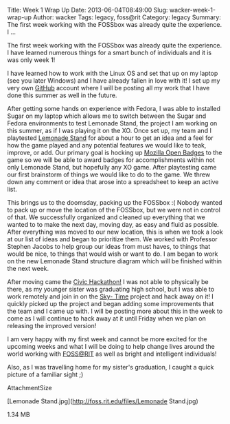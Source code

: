 Title: Week 1 Wrap Up
Date: 2013-06-04T08:49:00
Slug: wacker-week-1-wrap-up
Author: wacker
Tags: legacy, foss@rit
Category: legacy
Summary: The first week working with the FOSSbox was already quite the experience. I ... 

The first week working with the FOSSbox was already quite the experience. I
have learned numerous things for a smart bunch of individuals and it is was
only week 1!

I have learned how to work with the Linux OS and set that up on my laptop (see
you later Windows) and I have already fallen in love with it! I set up my very
own [GitHub](https://github.com/wackerFOSS) account where I will be posting
all my work that I have done this summer as well in the future.

After getting some hands on experience with Fedora, I was able to installed
Sugar on my laptop which allows me to switch between the Sugar and Fedora
environments to test Lemonade Stand, the project I am working on this summer,
as if I was playing it on the XO. Once set up, my team and I playtested
[Lemonade Stand](http://wiki.sugarlabs.org/go/Lemonade_Stand) for about a hour
to get an idea and a feel for how the game played and any potential features
we would like to teak, improve, or add. Our primary goal is hocking up
[Mozilla Open Badges](http://www.openbadges.org/) to the game so we will be
able to award badges for accomplishments within not only Lemonade Stand, but
hopefully any XO game. After playtesting came our first brainstorm of things
we would like to do to the game. We threw down any comment or idea that arose
into a spreadsheet to keep an active list.

This brings us to the doomsday, packing up the FOSSbox :( Nobody wanted to
pack up or move the location of the FOSSbox, but we were not in control of
that. We successfully organized and cleaned up everything that we wanted to to
make the next day, moving day, as easy and fluid as possible. After everything
was moved to our new location, this is when we took a look at our list of
ideas and began to prioritize them. We worked with Professor Stephen Jacobs to
help group our ideas from must haves, to things that would be nice, to things
that would wish or want to do. I am began to work on the new Lemonade Stand
structure diagram which will be finished within the next week.

After moving came the [Civic Hackathon!](http://hackforchange.org/) I was not
able to physically be there, as my younger sister was graduating high school,
but I was able to work remotely and join in on the [Sky-
Time](http://www.playskytime.com/) project and hack away on it! I quickly
picked up the project and began adding some improvements that the team and I
came up with. I will be posting more about this in the week to come as I will
continue to hack away at it until Friday when we plan on releasing the
improved version!

I am very happy with my first week and cannot be more excited for the upcoming
weeks and what I will be doing to help change lives around the world working
with [FOSS@RIT](http://foss.rit.edu/) as well as bright and intelligent
individuals!

Also, as I was travelling home for my sister's graduation, I caught a quick
picture of a familiar sight ;)

AttachmentSize

[Lemonade Stand.jpg](http://foss.rit.edu/files/Lemonade Stand.jpg)

1.34 MB

